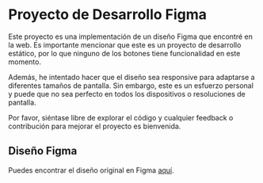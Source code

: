 # Proyecto de Desarrollo Figma

Este proyecto es una implementación de un diseño Figma que encontré en la web. Es importante mencionar que este es un proyecto de desarrollo estático, por lo que ninguno de los botones tiene funcionalidad en este momento.

Además, he intentado hacer que el diseño sea responsive para adaptarse a diferentes tamaños de pantalla. Sin embargo, este es un esfuerzo personal y puede que no sea perfecto en todos los dispositivos o resoluciones de pantalla.

Por favor, siéntase libre de explorar el código y cualquier feedback o contribución para mejorar el proyecto es bienvenida.
## Diseño Figma
Puedes encontrar el diseño original en Figma [aquí](https://www.figma.com/file/jdOO6RwStb9LpnNGQyY6fy/Agency-Landing-Page---Navytech-Web-Design-(Community)?type=design&node-id=74%3A91&mode=design&t=Tc1ocAf5ijXFPR4E-1).
